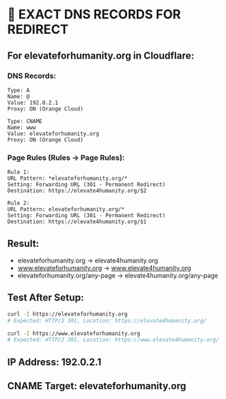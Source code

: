 # 🎯 EXACT DNS RECORDS FOR REDIRECT

## For elevateforhumanity.org in Cloudflare:

### DNS Records:
```
Type: A
Name: @
Value: 192.0.2.1
Proxy: ON (Orange Cloud)

Type: CNAME
Name: www
Value: elevateforhumanity.org
Proxy: ON (Orange Cloud)
```

### Page Rules (Rules → Page Rules):
```
Rule 1:
URL Pattern: *elevateforhumanity.org/*
Setting: Forwarding URL (301 - Permanent Redirect)
Destination: https://elevate4humanity.org/$2

Rule 2:
URL Pattern: elevateforhumanity.org/*
Setting: Forwarding URL (301 - Permanent Redirect)
Destination: https://elevate4humanity.org/$1
```

## Result:
- elevateforhumanity.org → elevate4humanity.org
- www.elevateforhumanity.org → www.elevate4humanity.org
- elevateforhumanity.org/any-page → elevate4humanity.org/any-page

## Test After Setup:
```bash
curl -I https://elevateforhumanity.org
# Expected: HTTP/2 301, Location: https://elevate4humanity.org/

curl -I https://www.elevateforhumanity.org  
# Expected: HTTP/2 301, Location: https://www.elevate4humanity.org/
```

## IP Address: 192.0.2.1
## CNAME Target: elevateforhumanity.org